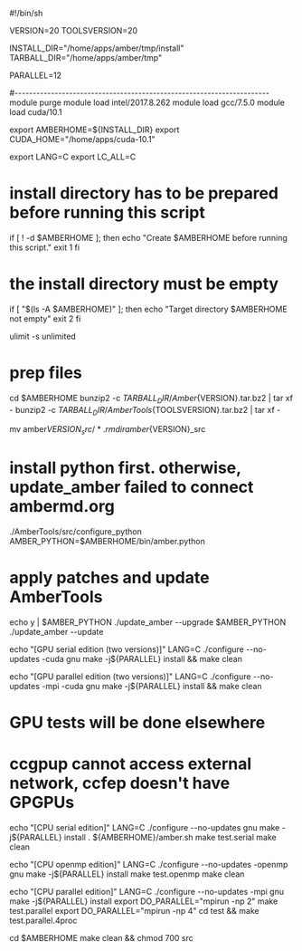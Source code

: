 #!/bin/sh

VERSION=20
TOOLSVERSION=20

INSTALL_DIR="/home/apps/amber/tmp/install"
TARBALL_DIR="/home/apps/amber/tmp"

PARALLEL=12

#----------------------------------------------------------------------
module purge
module load intel/2017.8.262
module load gcc/7.5.0
module load cuda/10.1

export AMBERHOME=${INSTALL_DIR}
export CUDA_HOME="/home/apps/cuda-10.1"

export LANG=C
export LC_ALL=C

# install directory has to be prepared before running this script
if [ ! -d $AMBERHOME ]; then
  echo "Create $AMBERHOME before running this script."
  exit 1
fi

# the install directory must be empty
if [ "$(ls -A $AMBERHOME)" ]; then
  echo "Target directory $AMBERHOME not empty"
  exit 2
fi

ulimit -s unlimited

# prep files
cd $AMBERHOME
bunzip2 -c ${TARBALL_DIR}/Amber${VERSION}.tar.bz2 | tar xf -
bunzip2 -c ${TARBALL_DIR}/AmberTools${TOOLSVERSION}.tar.bz2 | tar xf -

mv amber${VERSION}_src/* .
rmdir amber${VERSION}_src

# install python first. otherwise, update_amber failed to connect ambermd.org
./AmberTools/src/configure_python
AMBER_PYTHON=$AMBERHOME/bin/amber.python

# apply patches and update AmberTools
echo y | $AMBER_PYTHON ./update_amber --upgrade
$AMBER_PYTHON ./update_amber --update

echo "[GPU serial edition (two versions)]"
LANG=C ./configure --no-updates -cuda gnu
make -j${PARALLEL} install && make clean

echo "[GPU parallel edition (two versions)]"
LANG=C ./configure --no-updates -mpi -cuda gnu
make -j${PARALLEL} install && make clean
# GPU tests will be done elsewhere
# ccgpup cannot access external network, ccfep doesn't have GPGPUs

echo "[CPU serial edition]"
LANG=C ./configure --no-updates gnu
make -j${PARALLEL} install
. ${AMBERHOME}/amber.sh
make test.serial
make clean

echo "[CPU openmp edition]"
LANG=C ./configure --no-updates -openmp gnu
make -j${PARALLEL} install
make test.openmp
make clean

echo "[CPU parallel edition]"
LANG=C ./configure --no-updates -mpi gnu
make -j${PARALLEL} install
export DO_PARALLEL="mpirun -np 2"
make test.parallel
export DO_PARALLEL="mpirun -np 4"
cd test && make test.parallel.4proc

cd $AMBERHOME
make clean && chmod 700 src
